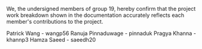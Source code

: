 We, the undersigned members of group 19, hereby confirm that the project work breakdown shown in the documentation accurately reflects each member's contributions to the project.

Patrick Wang - wangp56
Ranuja Pinnaduwage - pinnaduk
Pragya Khanna - khannp3
Hamza Saeed - saeedh20

